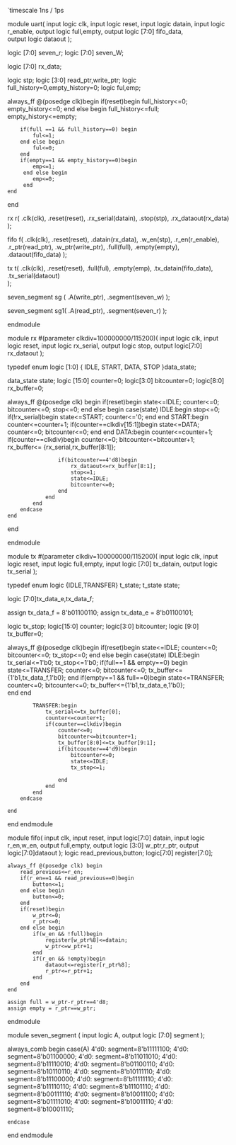 `timescale 1ns / 1ps



module uart(
    input logic clk,
    input logic reset,
    input logic datain,
    input logic r_enable,
    output logic full,empty,
    output logic [7:0] fifo_data,  
    output logic dataout
    );
    
logic [7:0] seven_r;
logic [7:0] seven_W; 
 
 logic [7:0] rx_data;   
   
logic stp; 
logic [3:0] read_ptr,write_ptr;
logic full_history=0,empty_history=0;
logic ful,emp;


always_ff @(posedge clk)begin
    if(reset)begin
        full_history<=0;
        empty_history<=0;
    end else begin
        full_history<=full;
        empty_history<=empty;
        
        if(full ==1 && full_history==0) begin
            ful<=1;
        end else begin
            ful<=0;
        end
        if(empty==1 && empty_history==0)begin
            emp<=1;
         end else begin
            emp<=0;
         end
    end
end

 rx r(
    .clk(clk),
    .reset(reset),
    .rx_serial(datain),
    .stop(stp),
    .rx_dataout(rx_data)
 );
    
fifo f(
    .clk(clk),
    .reset(reset),
    .datain(rx_data),
    .w_en(stp),
    .r_en(r_enable),
    .r_ptr(read_ptr),
    .w_ptr(write_ptr),
    .full(full),
    .empty(empty),
    .dataout(fifo_data)
);

tx t(
    .clk(clk),
    .reset(reset),
    .full(ful),
    .empty(emp),
    .tx_datain(fifo_data),
    .tx_serial(dataout)    
);
    
seven_segment sg (
    .A(write_ptr),
    .segment(seven_w)
);

seven_segment sg1(
    .A(read_ptr),
    .segment(seven_r)
);

endmodule

module rx #(parameter clkdiv=100000000/115200)(
    input logic clk,
    input logic reset,
    input logic rx_serial,
    output logic stop,
    output logic[7:0] rx_dataout
    );
    

typedef enum logic [1:0] {
    IDLE,
    START,
    DATA,
    STOP
}data_state;

data_state state;
logic [15:0] counter=0;
logic[3:0] bitcounter=0;
logic[8:0] rx_buffer=0;

always_ff @(posedge clk) begin
    if(reset)begin
        state<=IDLE;
        counter<=0;
        bitcounter<=0;
        stop<=0;
    end else begin
        case(state)
        IDLE:begin
                stop<=0;
                if(!rx_serial)begin
                    state<=START;
                    counter<='0;
                end
            end
        START:begin
            counter<=counter+1;
                 if(counter==clkdiv[15:1])begin
                        state<=DATA;
                        counter<=0;
                        bitcounter<=0;
                    end
            end
       DATA:begin
                counter<=counter+1;
                if(counter==clkdiv)begin
                    counter<=0;
                    bitcounter<=bitcounter+1;
                    rx_buffer<= {rx_serial,rx_buffer[8:1]};
                    
                    if(bitcounter==4'd8)begin
                        rx_dataout<=rx_buffer[8:1];
                        stop<=1;
                        state<=IDLE;
                        bitcounter<=0;
                    end
                end
            end
        endcase
    end
end
    
    
endmodule


module tx #(parameter clkdiv=100000000/115200)(
    input logic clk,
    input logic reset,
    input logic full,empty,
    input logic [7:0] tx_datain,
    output logic tx_serial
    );
    
typedef enum logic {IDLE,TRANSFER} t_state;
t_state state;

logic [7:0]tx_data_e,tx_data_f;

assign tx_data_f = 8'b01100110;
assign tx_data_e = 8'b01100101;

logic tx_stop;
logic[15:0] counter;
logic[3:0] bitcounter;
logic [9:0] tx_buffer=0;

always_ff @(posedge clk)begin
    if(reset)begin
        state<=IDLE;
        counter<=0;
        bitcounter<=0;
        tx_stop<=0;
    end else begin
        case(state)
            IDLE:begin
                tx_serial<=1'b0;
                tx_stop<=1'b0;
                if(full==1 && empty==0) begin
                    state<=TRANSFER;
                    counter<=0;
                    bitcounter<=0;
                    tx_buffer<={1'b1,tx_data_f,1'b0};
                end
                if(empty==1 && full==0)begin
                    state<=TRANSFER;
                    counter<=0;
                    bitcounter<=0;
                    tx_buffer<={1'b1,tx_data_e,1'b0};                   
                end
            end
            
            TRANSFER:begin
                tx_serial<=tx_buffer[0];
                counter<=counter+1;
                if(counter==clkdiv)begin
                    counter<=0;
                    bitcounter<=bitcounter+1;
                    tx_buffer[8:0]<=tx_buffer[9:1];
                    if(bitcounter==4'd9)begin
                        bitcounter<=0;
                        state<=IDLE;
                        tx_stop<=1;
                        
                    end
                end
            end
        endcase
        
    end
end
endmodule

module fifo(
    input clk,
    input reset,
    input logic[7:0] datain,
    input logic r_en,w_en,
    output full,empty,
    output logic [3:0] w_ptr,r_ptr,
    output logic[7:0]dataout
);
    logic read_previous,button;
    logic[7:0] register[7:0];
    
    
    always_ff @(posedge clk) begin
        read_previous<=r_en;
        if(r_en==1 && read_previous==0)begin
            button<=1;
        end else begin
            button<=0;
        end
        if(reset)begin
            w_ptr<=0;
            r_ptr<=0;
        end else begin
            if(w_en && !full)begin
                register[w_ptr%8]<=datain;
                w_ptr<=w_ptr+1;
            end
            if(r_en && !empty)begin
                dataout<=register[r_ptr%8];
                r_ptr<=r_ptr+1;
            end
        end
    end
    
    assign full = w_ptr-r_ptr==4'd8;
    assign empty = r_ptr==w_ptr;

endmodule

module seven_segment (
    input logic A,
    output logic [7:0] segment
);

always_comb begin
    case(A)
        4'd0: segment=8'b11111100;
        4'd0: segment=8'b01100000;
        4'd0: segment=8'b11011010;
        4'd0: segment=8'b11110010;
        4'd0: segment=8'b01100110;
        4'd0: segment=8'b10110110;
        4'd0: segment=8'b10111110;
        4'd0: segment=8'b11100000;
        4'd0: segment=8'b11111110;
        4'd0: segment=8'b11110110;
        4'd0: segment=8'b11101110;
        4'd0: segment=8'b00111110;
        4'd0: segment=8'b10011100;
        4'd0: segment=8'b01111010;
        4'd0: segment=8'b10011110;
        4'd0: segment=8'b10001110;
        
    endcase
end
endmodule
